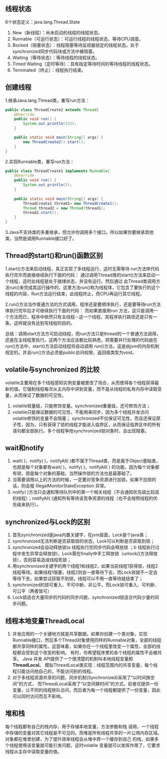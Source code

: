 ## 线程状态
6个状态定义：java.lang.Thread.State
1. New（新线程）：尚未启动的线程的线程状态。
2. Runnable（可运行状态）：可运行线程的线程状态，等待CPU调度。
3. Bocked（阻塞状态）：线程阻塞等待监视器锁定的线程状态。处于synchronized同步代码块或方法中被阻塞。
4. Waiting（等待状态）：等待线程的线程状态。
5. Timed Waiting（定时等待）：具有指定等待时间的等待线程的线程状态。
6. Terminated（终止）：线程执行结束。

## 创建线程
1.继承Java.lang.Thread类，重写run方法：
```java
public class ThreadCreate2 extends Thread{
	@Override
	public void run() {
		System.out.println(333);
	}

	public static void main(String[] args) {
		new ThreadCreate2().start();
	}
}
```
2.实现Runnable类，重写run方法：
```java
public class ThreadCreate1 implements Runnable{
	@Override
	public void run() {
		System.out.println(2);
	}
	
	public static void main(String[] args) {
		ThreadCreate1 thread1= new ThreadCreate1();
		Thread thread2 = new Thread(thread1);
		thread2.start();
	}
}
```
3.Java不支持类的多重继承，但允许你调用多个接口。所以如果你要继承其他类，当然是调用Runnable接口好了。
## Thread的start()和run()函数区别
1.start()方法来启动线程，真正实现了多线程运行，这时无需等待
run方法体代码执行完毕而直接继续执行下面的代码： 通过调用Thread类的start()方法来启动一个线程，这时此线程是处于就绪状态，并没有运行。然后通过
此Thread类调用方法run()来完成其运行操作的，这里方法run()称为线程体，它包含了要执行的这个线程的内容，Run方法运行结束，此线程终止，而CPU再运行其它线程。

2.run()方法当作普通方法的方式调用，程序还是要顺序执行，还是要等待run方法体执行完毕后才可继续执行下面的代码： 而如果直接用run
方法，这只是调用一个方法而已，程序中依然只有主线程--这一个线程，其程序执行路径还是只有一条，这样就没有达到写线程的目的。

总结：调用start方法方可启动线程，而run方法只是thread的一个普通方法调用，还是在主线程里执行。这两个方法应该都比较熟悉，把需要并行处理的代码放在run()方法中，start()方法启动线程将自动调用 run()方法，这是由jvm的内存机制规定的。并且run()方法必须是public访问权限，返回值类型为void。

## volatile与synchronized 的比较
volatile主要用在多个线程感知实例变量被更改了场合，从而使得各个线程获得最新的值。它强制线程每次从主内存中讲到变量，而不是从线程的私有内存中读取变量，从而保证了数据的可见性。
1. volatile轻量级，只能修饰变量。synchronized重量级，还可修饰方法；
2. volatile只能保证数据的可见性，不能用来同步，因为多个线程并发访问volatile修饰的变量不会阻塞；
synchronized不仅保证可见性，而且还保证原子性，因为，只有获得了锁的线程才能进入临界区，从而保证临界区中的所有语句都全部执行。多个线程争抢synchronized锁对象时，会出现阻塞。

## wait和notify
1. wait( )，notify( )，notifyAll( )都不属于Thread类，而是属于Object基础类，也就是每个对象都有wait( )，notify( )，notifyAll( ) 的功能，因为每个对象都有锁，锁是每个对象的基础，当然操作锁的方法也是最基础了。
2. 当需要调用以上的方法的时候，一定要对竞争资源进行加锁，如果不加锁的话，则会报 IllegalMonitorStateException 异常。
3. notify( )方法只会通知等待队列中的第一个相关线程（不会通知优先级比较高的线程）；notifyAll( )通知所有等待该竞争资源的线程（也不会按照线程的优先级来执行）。

## synchronized与Lock的区别
1. 首先synchronized是java内置关键字，在jvm层面，Lock是个java类；
2. synchronized无法判断是否获取锁的状态，Lock可以判断是否获取到锁；
3. synchronized会自动释放锁(a 线程执行完同步代码会释放锁 ；b 线程执行过程中发生异常会释放锁)，Lock需在finally中手工释放锁（unlock()方法释放锁），否则容易造成线程死锁；
4. 用synchronized关键字的两个线程1和线程2，如果当前线程1获得锁，线程2线程等待。如果线程1阻塞，线程2则会一直等待下去，而Lock锁就不一定会等待下去，如果尝试获取不到锁，线程可以不用一直等待就结束了；
5. synchronized的锁可重入、不可中断、非公平，而Lock锁可重入、可判断、可公平（两者皆可）
6. Lock锁适合大量同步的代码的同步问题，synchronized锁适合代码少量的同步问题。

## 线程本地变量ThreadLocal
1. 并发应用的一个关键地方就是共享数据。如果你创建一个类对象，实现Runnable接口，然后多个Thread对象使用同样的Runnable对象，全部的线程都共享同样的属性。这意味着，如果你在一个线程里改变一个属性，全部的线程都会受到这个改变的影响。
有时，你希望程序里的各个线程的属性不会被共享。 Java 并发 API提供了一个很清楚的机制叫本地线程变量即**ThreadLocal**。
模拟ThreadLocal类实现：线程范围内的共享变量，每个线程只能访问他自己的，不能访问别的线程。
2. 对于多线程资源共享的问题，同步机制(Synchronized)采用了“以时间换空间”的方式，
  而ThreadLocal采用了“以空间换时间”的方式。前者仅提供一份变量，让不同的线程排队访问，而后者为每一个线程都提供了一份变量，因此可以同时访问而互不影响。

## 堆和栈
每个线程都有自己的栈内存，用于存储本地变量，方法参数和栈 调用，一个线程中存储的变量对其它线程是不可见的。而堆是所有线程共享的一片公用内存区域。对象都在堆里创建，为了提升效率线程会从堆中弄一个缓存到自己 的栈，如果多个线程使用该变量就可能引发问题，这时volatile 变量就可以发挥作用了，它要求线程从主存中读取变量的值。
